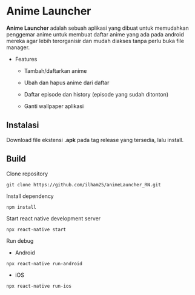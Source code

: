# Anime Launcher

**Anime Launcher** adalah sebuah aplikasi yang dibuat untuk memudahkan penggemar anime untuk membuat daftar anime yang ada pada android mereka agar lebih terorganisir dan mudah diakses tanpa perlu buka file manager.

- Features

  - Tambah/daftarkan anime

  - Ubah dan hapus anime dari daftar

  - Daftar episode dan history (episode yang sudah ditonton)

  - Ganti wallpaper aplikasi

## Instalasi

Download file ekstensi **.apk** pada tag release yang tersedia, lalu install.

## Build

Clone repository

```shell
git clone https://github.com/ilham25/animeLauncher_RN.git
```

Install dependency

```shell
npm install
```

Start react native development server

```shell
npx react-native start
```

Run debug

- Android

```shell
npx react-native run-android
```

- iOS

```shell
npx react-native run-ios
```
